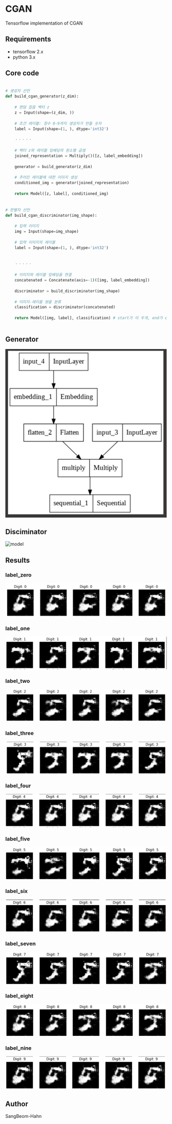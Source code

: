 # CGAN
Tensorflow implementation of CGAN

## Requirements
* tensorflow 2.x
* python 3.x

## Core code
```python

# 생성자 선언
def build_cgan_generator(z_dim):

    # 랜덤 잡음 벡터 z
    z = Input(shape=(z_dim, )) 

    # 조건 레이블: 정수 0-9까지 생성자가 만들 숫자
    label = Input(shape=(1, ), dtype='int32') 
    
    ㆍㆍㆍㆍㆍ
    
    # 벡터 z와 레이블 임베딩의 원소별 곱셈
    joined_representation = Multiply()([z, label_embedding])

    generator = build_generator(z_dim)

    # 주어진 레이블에 대한 이미지 생성
    conditioned_img = generator(joined_representation) 

    return Model([z, label], conditioned_img)
    
    
# 판별자 선언
def build_cgan_discriminator(img_shape):

    # 입력 이미지
    img = Input(shape=img_shape)

    # 입력 이미지의 레이블
    label = Input(shape=(1, ), dtype='int32')
    
    
    ㆍㆍㆍㆍㆍ
    
    # 이미지와 레이블 임베딩을 연결
    concatenated = Concatenate(axis=-1)([img, label_embedding])

    discriminator = build_discriminator(img_shape)

    # 이미지-레이블 쌍을 분류
    classification = discriminator(concatenated)

    return Model([img, label], classification) # start가 이 두개, end가 classify
    
```


## Generator
![model](./assests/generator.PNG)


## Disciminator
![model](./assests/disciminator.PNG)


## Results
### label_zero
![test_acc](./assests/zero.PNG)

### label_one
![test_acc](./assests/one.PNG)

### label_two
![test_acc](./assests/two.PNG)

### label_three
![test_acc](./assests/three.PNG)

### label_four
![test_acc](./assests/four.PNG)

### label_five
![test_acc](./assests/five.PNG)

### label_six
![test_acc](./assests/six.PNG)

### label_seven
![test_acc](./assests/seven.PNG)

### label_eight
![test_acc](./assests/eight.PNG)

### label_nine
![test_acc](./assests/nine.PNG)


## Author
SangBeom-Hahn
